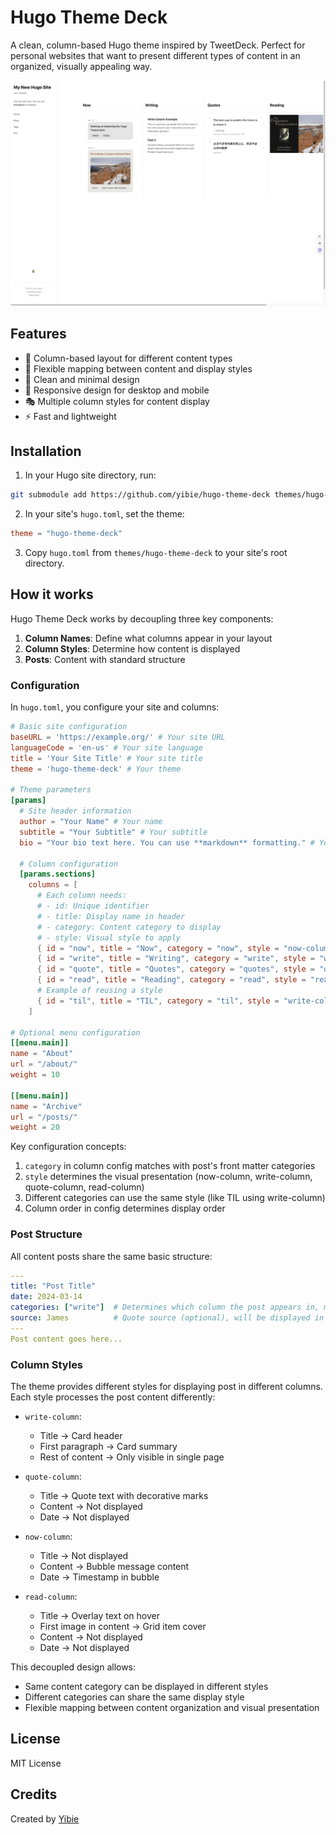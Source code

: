 # Hugo Theme Deck

A clean, column-based Hugo theme inspired by TweetDeck. Perfect for personal websites that want to present different types of content in an organized, visually appealing way.

![screenshot](/static/demo.png)

## Features

- 🎯 Column-based layout for different content types
- 🔄 Flexible mapping between content and display styles
- 🎨 Clean and minimal design
- 📱 Responsive design for desktop and mobile
- 🎭 Multiple column styles for content display
- ⚡ Fast and lightweight

## Installation

1. In your Hugo site directory, run:
```bash
git submodule add https://github.com/yibie/hugo-theme-deck themes/hugo-theme-deck
```

2. In your site's `hugo.toml`, set the theme:
```toml
theme = "hugo-theme-deck"
```

3. Copy `hugo.toml` from `themes/hugo-theme-deck` to your site's root directory.

## How it works

Hugo Theme Deck works by decoupling three key components:

1. **Column Names**: Define what columns appear in your layout
2. **Column Styles**: Determine how content is displayed
3. **Posts**: Content with standard structure

### Configuration

In `hugo.toml`, you configure your site and columns:

```toml
# Basic site configuration
baseURL = 'https://example.org/' # Your site URL  
languageCode = 'en-us' # Your site language
title = 'Your Site Title' # Your site title
theme = 'hugo-theme-deck' # Your theme

# Theme parameters
[params]
  # Site header information
  author = "Your Name" # Your name
  subtitle = "Your Subtitle" # Your subtitle
  bio = "Your bio text here. You can use **markdown** formatting." # Your bio text

  # Column configuration
  [params.sections]
    columns = [
      # Each column needs:
      # - id: Unique identifier
      # - title: Display name in header
      # - category: Content category to display
      # - style: Visual style to apply
      { id = "now", title = "Now", category = "now", style = "now-column" },
      { id = "write", title = "Writing", category = "write", style = "write-column" },
      { id = "quote", title = "Quotes", category = "quotes", style = "quote-column" },
      { id = "read", title = "Reading", category = "read", style = "read-column" },
      # Example of reusing a style
      { id = "til", title = "TIL", category = "til", style = "write-column" }  # TIL column is also use write-column style
    ]

# Optional menu configuration
[[menu.main]]
name = "About"
url = "/about/"
weight = 10

[[menu.main]]
name = "Archive"
url = "/posts/"
weight = 20
```

Key configuration concepts:
1. `category` in column config matches with post's front matter categories
2. `style` determines the visual presentation (now-column, write-column, quote-column, read-column)
3. Different categories can use the same style (like TIL using write-column)
4. Column order in config determines display order

### Post Structure
All content posts share the same basic structure:
```yaml
---
title: "Post Title"
date: 2024-03-14
categories: ["write"]  # Determines which column the post appears in, must be one of the column names in the config, otherwise it will not be displayed
source: James          # Quote source (optional), will be displayed in the quote column as quote source 
---
Post content goes here...
```

### Column Styles
The theme provides different styles for displaying post in different columns. Each style processes the post content differently:

- `write-column`: 
  - Title → Card header
  - First paragraph → Card summary
  - Rest of content → Only visible in single page

- `quote-column`:
  - Title → Quote text with decorative marks
  - Content → Not displayed
  - Date → Not displayed

- `now-column`:
  - Title → Not displayed
  - Content → Bubble message content
  - Date → Timestamp in bubble

- `read-column`:
  - Title → Overlay text on hover
  - First image in content → Grid item cover
  - Content → Not displayed
  - Date → Not displayed

This decoupled design allows:
- Same content category can be displayed in different styles
- Different categories can share the same display style
- Flexible mapping between content organization and visual presentation

## License

MIT License

## Credits

Created by [Yibie](https://github.com/yibie)

